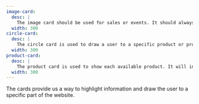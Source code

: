 ```yaml
---
image-card:
  desc: |
    The image card should be used for sales or events. It should always include a button and not be a link itself. The image or icon should be png style on a coloured background.
  width: 300
circle-card:
  desc: |
    The circle card is used to draw a user to a specific product or product group. It will include a product shot. It will not have a button and will be a link itself. The image should be png style on a white background.
  width: 300
product-card:
  desc: |
    The product card is used to show each available product. It will include a product shot, the product name, a short or partial description, and a price. The entire card will link to the product page. The image should be png style on a white background.
  width: 300
---
```


The cards provide us a way to highlight information and draw the user to a specific part of the website.
